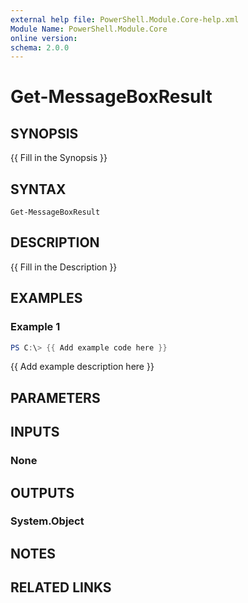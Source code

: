 ```yaml
---
external help file: PowerShell.Module.Core-help.xml
Module Name: PowerShell.Module.Core
online version:
schema: 2.0.0
---
```


# Get-MessageBoxResult

## SYNOPSIS
{{ Fill in the Synopsis }}

## SYNTAX

```
Get-MessageBoxResult
```

## DESCRIPTION
{{ Fill in the Description }}

## EXAMPLES

### Example 1
```powershell
PS C:\> {{ Add example code here }}
```

{{ Add example description here }}

## PARAMETERS

## INPUTS

### None

## OUTPUTS

### System.Object
## NOTES

## RELATED LINKS
